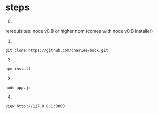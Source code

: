 steps
====
0.
rerequisites:
node v0.8 or higher
npm (comes with node v0.8 installer)

1.
```
git clone https://github.com/char1ee/book.git
```

2.
```
npm install
```

3.
```
node app.js
```

4.
```
view http://127.0.0.1:3000
```

